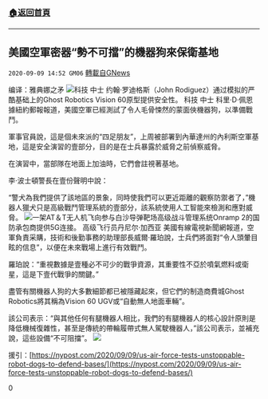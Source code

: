 ###  [:house:返回首頁](https://github.com/ourhimalayas/txt)
---

## 美國空軍密器“勢不可擋”的機器狗來保衛基地
`2020-09-09 14:52 GM06` [轉載自GNews](https://gnews.org/zh-hant/343897/)

编译：雅典娜之矛
![](https://s3.amazonaws.com/gnews-media-offload/wp-content/uploads/2020/09/09144246/%E5%9F%BA%E5%9C%B0.png)科技 中士 约翰·罗迪格斯（John Rodiguez）通过模拟的严酷基础上的Ghost Robotics Vision 60原型提供安全性。
科技 中士 科里·D·佩恩
據紐約郵報報道，美國空軍已經測試了令人毛骨悚然的蒙面俠機器狗，以準備戰鬥。

軍事官員說，這是個未來派的“四足朋友”，上周被部署到內華達州的內利斯空軍基地，這是安全演習的壹部分，目的是在士兵暴露於威脅之前偵察威脅。

在演習中，當部隊在地面上加油時，它們會註視著基地。

李·波士頓警長在壹份聲明中說：

“警犬為我們提供了該地區的景象，同時使我們可以更近距離的觀察防禦者了，”機器人獵犬只是高級戰鬥管理系統的壹部分，該系統使用人工智能來檢測和應對威脅。
![](https://s3.amazonaws.com/gnews-media-offload/wp-content/uploads/2020/09/09144425/%E6%97%A0%E4%BA%BA%E6%9C%BA.png)一架AT＆T无人机飞向参与白沙导弹靶场高级战斗管理系统Onramp 2的国防承包商提供5G连接。
高级飞行员丹尼尔·加西亚
美國有線電視新聞網報道，空軍負責采購，技術和後勤事務的助理部長威爾·羅珀說，士兵們將面對“令人頭暈目眩的信息”，以便在未來戰場上進行有效戰鬥。

羅珀說：“重視數據是壹種必不可少的戰爭資源，其重要性不亞於噴氣燃料或衛星，這是下壹代戰爭的關鍵。”

盡管有關機器人狗的大多數細節都已被隱藏起來，但它們的制造商費城Ghost Robotics將其稱為Vision 60 UGV或“自動無人地面車輛”。

該公司表示：“與其他任何有腿機器人相比，我們的有腿機器人的核心設計原則是降低機械復雜性，甚至是傳統的帶輪履帶式無人駕駛機器人，”該公司表示，並補充說，這些設備“不可阻擋”。
![](https://s3.amazonaws.com/gnews-media-offload/wp-content/uploads/2020/09/09144655/321.png)


援引：[https://nypost.com/2020/09/09/us-air-force-tests-unstoppable-robot-dogs-to-defend-bases/](https://nypost.com/2020/09/09/us-air-force-tests-unstoppable-robot-dogs-to-defend-bases/)

0
